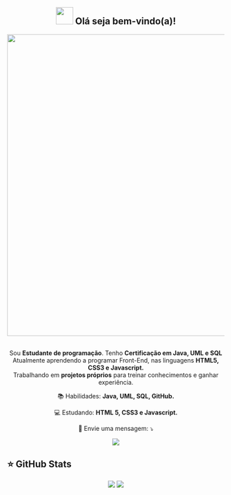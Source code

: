 <span align="center">

## <img src="https://i.imgur.com/0hdZ65D.gif" width="40px"> Olá seja bem-vindo(a)!</h2>

</span>

<div align="center">

<img src="capa.png" width="700px" />

</div>


<br>
<p align="center">
  Sou <strong>Estudante de programação</strong>. Tenho <strong>Certificação em Java, UML e SQL</strong> Atualmente aprendendo a programar Front-End, nas linguagens <strong>HTML5, CSS3 e Javascript.</strong><br/>
  Trabalhando em <strong>projetos próprios</strong> para treinar conhecimentos e ganhar experiência.

</p>

<p align="center">
  📚 Habilidades: <strong>Java, UML, SQL, GitHub.</strong>
</p>

<p align="center">
  💻  Estudando: <strong>HTML 5, CSS3 e Javascript.</strong>
</p>

<p align="center">
  💌 Envie uma mensagem: ⤵️
</p>

<p align="center">
  
  
  <a href="https://www.linkedin.com/in/camila-cassimiro-5b851289/" alt="Linkedin">
  <img src="https://img.shields.io/badge/-Linkedin-0e76a8?style=flat-square&logo=Linkedin&logoColor=white&link=https://www.linkedin.com/in/camila-cassimiro-5b851289/" /></a>
</p>  

## ⭐ GitHub Stats

<p align = "center">
  <img src = "https://github-readme-stats.vercel.app/api?username=camilacassimiro90&show_icons=true&theme=tokyonight&line_height=27">
  <img src = "https://github-readme-stats.vercel.app/api/top-langs/?username=camilacassimiro90&show=css,java,html,javascript&theme=tokyonight">
</p>

